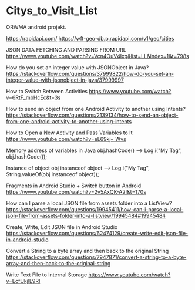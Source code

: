 # Citys_to_Visit_List
ORWMA android projekt.

https://rapidapi.com/
https://wft-geo-db.p.rapidapi.com/v1/geo/cities


JSON DATA FETCHING AND PARSING FROM URL
https://www.youtube.com/watch?v=Vcn4OuV4Ixg&list=LL&index=1&t=798s


How do you set an integer value with JSONObject in Java?
https://stackoverflow.com/questions/37999822/how-do-you-set-an-integer-value-with-jsonobject-in-java/37999997


How to Switch Between Activities
https://www.youtube.com/watch?v=6RtF_mbHcEc&t=3s


How to send an object from one Android Activity to another using Intents?
https://stackoverflow.com/questions/2139134/how-to-send-an-object-from-one-android-activity-to-another-using-intents


How to Open a New Activity and Pass Variables to It
https://www.youtube.com/watch?v=eL69kj-_Wvs


Memory address of variables in Java
obj.hashCode() --> Log.i("My Tag", obj.hashCode());

Instance of object
obj instanceof object --> Log.i("My Tag", String.valueOf(obj instanceof object));



Fragments in Android Studio + Switch button in Android
https://www.youtube.com/watch?v=2v5AxQK-A2I&t=170s



How can I parse a local JSON file from assets folder into a ListView?
https://stackoverflow.com/questions/19945411/how-can-i-parse-a-local-json-file-from-assets-folder-into-a-listview/19945484#19945484



Create, Write, Edit JSON file in Android Studio
https://stackoverflow.com/questions/62474129/create-write-edit-json-file-in-android-studio



Convert a String to a byte array and then back to the original String
https://stackoverflow.com/questions/7947871/convert-a-string-to-a-byte-array-and-then-back-to-the-original-string


Write Text File to Internal Storage
https://www.youtube.com/watch?v=EcfUkjlL9RI


